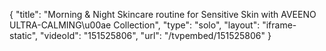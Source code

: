 {
    "title": "Morning & Night Skincare routine for Sensitive Skin with AVEENO ULTRA-CALMING\u00ae Collection",
    "type": "solo",
    "layout": "iframe-static",
    "videoId": "151525806",
    "url": "\/tvpembed\/151525806"
}